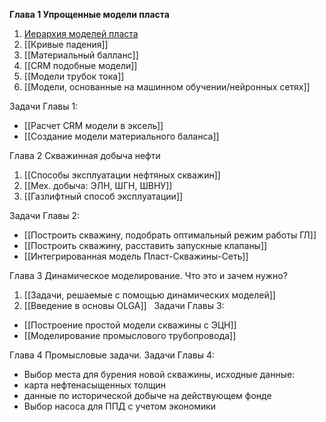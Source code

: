 **Глава 1 Упрощенные модели пласта**
1. [Иерархия моделей пласта](✏️%20Lecture/Иерархия%20моделей%20пласта.md)
2. [[Кривые падения]]
3. [[Материальный балланс]]
4. [[CRM подобные модели]]
5. [[Модели трубок тока]]
6. [[Модели, основанные на машинном обучении/нейронных сетях]]

Задачи Главы 1:
- [[Расчет CRM модели в эксель]]
- [[Создание модели материального баланса]]

Глава 2 Скважинная добыча нефти
1. [[Способы эксплуатации нефтяных скважин]]
2. [[Мех. добыча: ЭЛН, ШГН, ШВНУ]]
3. [[Газлифтный способ эксплуатации]]

Задачи Главы 2:
- [[Построить скважину, подобрать оптимальный режим работы ГЛ]]
- [[Построить скважину, расставить запускные клапаны]]
- [[Интегрированная модель Пласт-Скважины-Сеть]]

Глава 3 Динамическое моделирование. Что это и зачем нужно?
1. [[Задачи, решаемые с помощью динамических моделей]]
2. [[Введение в основы OLGA]]
  
Задачи Главы 3:  
- [[Построение простой модели скважины с ЭЦН]]
- [[Моделирование промыслового трубопровода]]

Глава 4 Промысловые задачи.
Задачи Главы 4:
- Выбор места для бурения новой скважины, исходные данные:
- карта нефтенасыщенных толщин
- данные по исторической добыче на действующем фонде
- Выбор насоса для ППД с учетом экономики